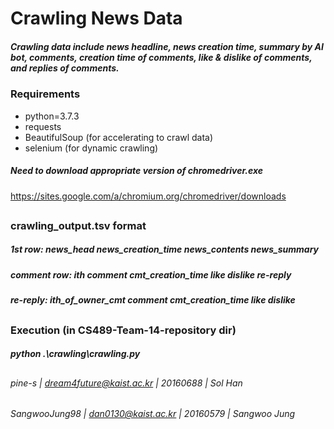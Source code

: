 # Crawling News Data

##### Crawling data include news headline, news creation time, summary by AI bot, comments, creation time of comments, like & dislike of comments, and replies of comments.

### Requirements
- python=3.7.3
- requests
- BeautifulSoup (for accelerating to crawl data)
- selenium (for dynamic crawling)

##### Need to download appropriate version of chromedriver.exe
https://sites.google.com/a/chromium.org/chromedriver/downloads

##
### crawling_output.tsv format
##### 1st row: news_head news_creation_time news_contents news_summary
##### comment row: ith comment cmt_creation_time like dislike re-reply
##### re-reply: ith_of_owner_cmt comment cmt_creation_time like dislike

##
### Execution (in CS489-Team-14-repository dir)
##### python .\crawling\crawling.py

##
###### pine-s | dream4future@kaist.ac.kr | 20160688 | Sol Han
###### SangwooJung98 | dan0130@kaist.ac.kr | 20160579 | Sangwoo Jung
